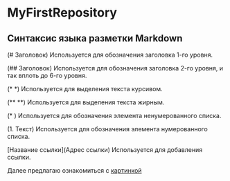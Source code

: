 # MyFirstRepository

## Синтаксис языка разметки Markdown
(# Заголовок)	Используется для обозначения заголовка 1-го уровня.

(## Заголовок)	Используется для обозначения заголовка 2-го уровня, и так вплоть до 6-го уровня.

(* *)	Используется для выделения текста курсивом.

(** **)	Используется для выделения текста жирным.

(* )	Используется для обозначения элемента ненумерованного списка.

(1. Текст)	Используется для обозначения элемента нумерованного списка.

[Название ссылки](Адрес ссылки)	Используется для добавления ссылки.


Далее предлагаю ознакомиться с [картинкой](https://disk.yandex.ru/i/_sCexmqTYTJOVw)
